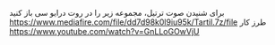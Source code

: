 برای شنیدن صوت ترتیل، مجموعه زیر را در روت درایو سی باز کنید
https://www.mediafire.com/file/dd7d98k0l9iu95k/Tartil.7z/file
طرز کار
https://www.youtube.com/watch?v=GnLLoGOwVjU
